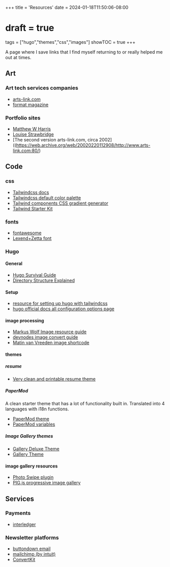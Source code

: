 +++
title = 'Resources'
date = 2024-01-18T11:50:06-08:00
# draft = true
tags = ["hugo","themes","css","images"]
showTOC = true
+++

A page where I save links that I find myself returning to or really helped me out at times.

## Art  

### Art tech services companies

- [arts-link.com](https://www.arts-link.com/)
- [format magazine](https://www.format.com/)

### Portfolio sites

- [Matthew W Harris](https://www.matthewharriscloth.co.uk/see/)
- [Louise Strawbridge](https://www.louisestrawbridge.com/)
- [The second version arts-link.com, circa 2002]((https://web.archive.org/web/20020220112908/http://www.arts-link.com:80/)  


## Code

### css  

- [Tailwindcss docs](https://tailwindcss.com/docs/installation)
- [Tailwindcss default color palette](https://tailwindcss.com/docs/customizing-colors)
- [Tailwind components CSS gradient generator](https://tailwindcomponents.com/gradient-generator/)
- [Tailwind Starter Kit](https://www.creative-tim.com/learning-lab/tailwind-starter-kit/documentation/download)

### fonts

- [fontawesome](https://fontawesome.com/search?q=moon&o=r&m=free)
- [Lexend+Zetta font](https://fonts.google.com/specimen/Lexend+Zetta)

### Hugo  

#### General

- [Hugo Survival Guide](https://janert.me/guides/hugo-survival-guide/)  
- [Directory Structure Explained](https://www.jakewiesler.com/blog/hugo-directory-structure)

#### Setup

- [resource for setting up hugo with tailwindcss](https://www.unsungnovelty.org/posts/03/2022/how-to-add-tailwind-css-3-to-a-hugo-website-in-2022/)
- [hugo official docs all configuration options page](https://gohugo.io/getting-started/configuration/)

#### image processing  

- [Markus Wolf Image resource guide](https://www.markusantonwolf.com/blog/guide-for-different-ways-to-access-your-image-resources/)
- [devnodes image convert guide](https://devnodes.in/blog/hugo/image-convert-to-webp/)
- [Matin van Vreeden image shortcode](https://martijnvanvreeden.nl/hugo-shortcode-to-serve-images-in-next-gen-formats/)

#### themes

##### resume  

- [Very clean and printable resume theme](https://gitlab.com/mertbakir/resume-a4)

##### PaperMod

A clean starter theme that has a lot of functionality built in. Translated into 4 languages with i18n functions.

- [PaperMod theme](https://github.com/adityatelange/hugo-PaperMod/wiki/Installation)
- [PaperMod variables](https://github.com/adityatelange/hugo-PaperMod/wiki/Variables)

##### Image Gallery themes

- [Gallery Deluxe Theme](https://github.com/bep/gallerydeluxe)
- [Gallery Theme](https://github.com/nicokaiser/hugo-theme-gallery)


#### image gallery resources

- [Photo Swipe plugin](https://github.com/dimsemenov/PhotoSwipe)
- [PIG.js progressive image gallery](https://github.com/schlosser/pig.js)

## Services  

### Payments

- [interledger](https://interledger.org/)

### Newsletter platforms  

- [buttondown email](https://buttondown.email/)  
- [mailchimp (by intuit)](https://mailchimp.com/)
- [ConvertKit](https://convertkit.com/)
